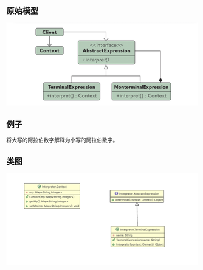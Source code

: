 ## 原始模型
![hh](https://github.com/ICDI0906/Design-Pattern/blob/master/src/Interpreter/img/origin.png)
## 例子
将大写的阿拉伯数字解释为小写的阿拉伯数字。
## 类图
![hh](https://github.com/ICDI0906/Design-Pattern/blob/master/src/Interpreter/img/example.png)
